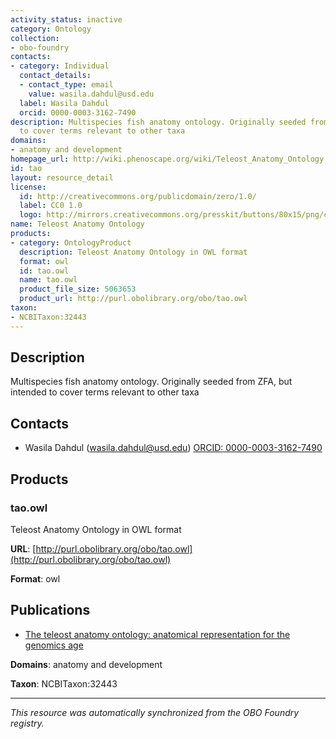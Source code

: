 ```yaml
---
activity_status: inactive
category: Ontology
collection:
- obo-foundry
contacts:
- category: Individual
  contact_details:
  - contact_type: email
    value: wasila.dahdul@usd.edu
  label: Wasila Dahdul
  orcid: 0000-0003-3162-7490
description: Multispecies fish anatomy ontology. Originally seeded from ZFA, but intended
  to cover terms relevant to other taxa
domains:
- anatomy and development
homepage_url: http://wiki.phenoscape.org/wiki/Teleost_Anatomy_Ontology
id: tao
layout: resource_detail
license:
  id: http://creativecommons.org/publicdomain/zero/1.0/
  label: CC0 1.0
  logo: http://mirrors.creativecommons.org/presskit/buttons/80x15/png/cc-zero.png
name: Teleost Anatomy Ontology
products:
- category: OntologyProduct
  description: Teleost Anatomy Ontology in OWL format
  format: owl
  id: tao.owl
  name: tao.owl
  product_file_size: 5063653
  product_url: http://purl.obolibrary.org/obo/tao.owl
taxon:
- NCBITaxon:32443
---
```

## Description

Multispecies fish anatomy ontology. Originally seeded from ZFA, but intended to cover terms relevant to other taxa

## Contacts

- Wasila Dahdul (wasila.dahdul@usd.edu) [ORCID: 0000-0003-3162-7490](https://orcid.org/0000-0003-3162-7490)

## Products

### tao.owl

Teleost Anatomy Ontology in OWL format

**URL**: [http://purl.obolibrary.org/obo/tao.owl](http://purl.obolibrary.org/obo/tao.owl)

**Format**: owl

## Publications

- [The teleost anatomy ontology: anatomical representation for the genomics age](https://www.ncbi.nlm.nih.gov/pubmed/20547776)

**Domains**: anatomy and development

**Taxon**: NCBITaxon:32443

---

*This resource was automatically synchronized from the OBO Foundry registry.*